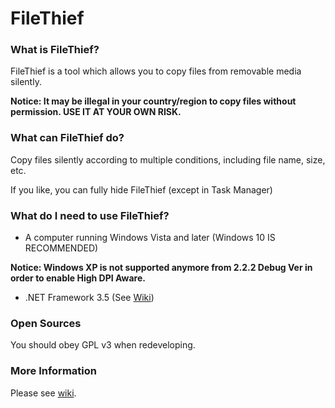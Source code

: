 # FileThief
### What is FileThief?
FileThief is a tool which allows you to copy files from removable media silently.

**Notice: It may be illegal in your country/region to copy files without permission. USE IT AT YOUR OWN RISK.**

### What can FileThief do?
Copy files silently according to multiple conditions, including file name, size, etc.

If you like, you can fully hide FileThief (except in Task Manager)

### What do I need to use FileThief?
- A computer running Windows Vista and later (Windows 10 IS RECOMMENDED)

**Notice: Windows XP is not supported anymore from 2.2.2 Debug Ver in order to enable High DPI Aware.**
- .NET Framework 3.5 (See [Wiki](https://github.com/Robotxm/FileThief/wiki/System-Requirements "Wiki"))

### Open Sources
You should obey GPL v3 when redeveloping.

### More Information
Please see [wiki](https://github.com/Robotxm/FileThief/wiki).

